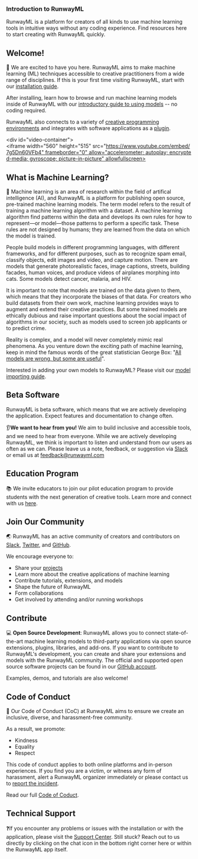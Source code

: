 <h3 class="Main__Title">Introduction to RunwayML</h3>

<p class="Main__Description">RunwayML is a platform for creators of all kinds to use machine learning tools in intuitive ways without any coding experience. Find resources here to start creating with RunwayML quickly.</p>

## Welcome!
👋 We are excited to have you here. RunwayML aims to make machine learning (ML) techniques accessible to creative practitioners from a wide range of disciplines. If this is your first time visiting RunwayML, start with our [installation guide](getting-started/installation). 

After installing, learn how to browse and run machine learning models inside of RunwayML with our [introductory guide to using models](how-to/use-models) -- no coding required. 

RunwayML also connects to a variety of [creative programming environments](networking/examples) and integrates with software applications as a [plugin](https://runwayml.com/integrations).

<div id="video-container">
<iframe width="560" height="515" src="https://www.youtube.com/embed/7g5Dn60VFb4" frameborder="0" allow="accelerometer; autoplay; encrypted-media; gyroscope; picture-in-picture" allowfullscreen></iframe>
</div>

## What is Machine Learning?
🤖 Machine learning is an area of research within the field of artifical intelligence (AI), and RunwayML is a platform for publishing open source, pre-trained machine learning models. The term model refers to the result of training a machine learning algorithm with a dataset. A machine learning algorithm find patterns within the data and develops its own rules for how to represent—or model—those patterns to perform a specific task. These rules are not designed by humans; they are learned from the data on which the model is trained.

People build models in different programming languages, with different frameworks, and for different purposes, such as to recognize spam email, classify objects, edit images and video, and capture motion. There are models that generate photorealistic faces, image captions, streets, building facades, human voices, and produce videos of airplanes morphing into cats. Some models detect cancer, malaria, and HIV.

It is important to note that models are trained on the data given to them, which means that they incorporate the biases of that data. For creators who build datasets from their own work, machine learning provides ways to augment and extend their creative practices. But some trained models are ethically dubious and raise important questions about the social impact of algorithms in our society, such as models used to screen job applicants or to predict crime.

Reality is complex, and a model will never completely mimic real phenomena. As you venture down the exciting path of machine learning, keep in mind the famous words of the great statistician George Box: "[All models are wrong, but some are useful](https://en.wikipedia.org/wiki/All_models_are_wrong)".

Interested in adding your own models to RunwayML? Please visit our [model importing guide](how-to/import-models).

## Beta Software
RunwayML is beta software, which means that we are actively developing the application. Expect features and documentation to change often. 

👂**We want to hear from you!** We aim to build inclusive and accessible tools, and we need to hear from everyone. While we are actively developing RunwayML, we think is important to listen and understand from our users as often as we can. Please leave us a note, feedback, or suggestion via [Slack](https://runwayml.com/joinslack) or email us at [feedback@runwayml.com](mailto:feedback@runwayml.com) 

## Education Program
📚 We invite educators to join our pilot education program to provide students with the next generation of creative tools. Learn more and connect with us [here](https://runwayml.com/educators).

## Join Our Community
🌏 RunwayML has an active community of creators and contributors on [Slack](https://runwayml.com/joinslack), [Twitter](https://twitter.com/runwayml), and [GitHub](https://github.com/runwayml).

We encourage everyone to:

* Share your [projects](https://runwayml.com/madewith/)
* Learn more about the creative applications of machine learning
* Contribute tutorials, extensions, and models
* Shape the future of RunwayML
* Form collaborations
* Get involved by attending and/or running workshops

## Contribute
💻 **Open Source Development**: RunwayML allows you to connect state-of-the-art machine learning models to third-party applications via open source extensions, plugins, libraries, and add-ons. If you want to contribute to RunwayML's development, you can create and share your extensions and models with the RunwayML community. The official and supported open source software projects can be found in our [GitHub account](https://github.com/runwayml).

Examples, demos, and tutorials are also welcome!

## Code of Conduct
🌈 Our Code of Conduct (CoC) at RunwayML aims to ensure we create an inclusive, diverse, and harassment-free community. 

As a result, we promote:

* Kindness
* Equality
* Respect

This code of conduct applies to both online platforms and in-person experiences. If you find you are a victim, or witness any form of harassment, alert a RunwayML organizer immediately or please contact us to [report the incident](https://docs.google.com/forms/d/e/1FAIpQLSeFaYn-dBkCJ9hRcrCktw1XfqgE8Gf5fu6XnK9FUBIV36iBnQ/viewform).

Read our full [Code of Coduct](https://runwayml.com/coc).

## Technical Support
❓If you encounter any problems or issues with the installation or with the application, please visit the [Support Center](https://support.runwayml.com/). Still stuck? Reach out to us directly by clicking on the chat icon in the bottom right corner here or within the RunwayML app itself. 
